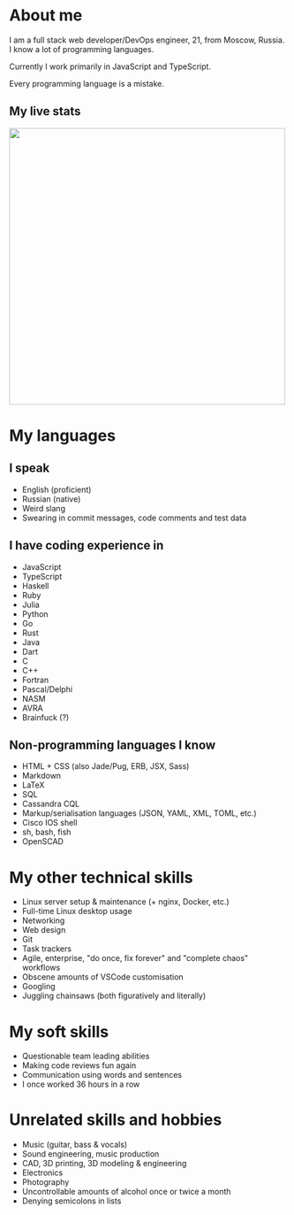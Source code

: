# About me
I am a full stack web developer/DevOps engineer, 21, from Moscow, Russia. I know a lot of programming languages.

Currently I work primarily in JavaScript and TypeScript.

Every programming language is a mistake.

## My live stats

<img width=500 src="https://github-readme-stats-ashy-zeta-47.vercel.app/api?username=ipg0&show=reviews,prs_merged,prs_merged_percentage&hide=stars,issues&show_icons=true&hide_border=true&bg_color=30,4a1979,570d1a&text_color=c990ff&icon_color=c990ff&title_color=ffffff" />

<!-- <img width=500 src="https://github-readme-stats-ashy-zeta-47.vercel.app/api/wakatime?username=ipg0&hide_border=true&bg_color=30,4a1979,570d1a&text_color=c990ff&icon_color=c990ff&title_color=ffffff&layout=compact&v=2" /> -->


# My languages
## I speak
- English (proficient)
- Russian (native)
- Weird slang
- Swearing in commit messages, code comments and test data

## I have coding experience in
- JavaScript
- TypeScript
- Haskell
- Ruby
- Julia
- Python
- Go
- Rust
- Java
- Dart
- C
- C++
- Fortran
- Pascal/Delphi
- NASM
- AVRA
- Brainfuck (?)

## Non-programming languages I know
- HTML + CSS (also Jade/Pug, ERB, JSX, Sass)
- Markdown
- LaTeX
- SQL
- Cassandra CQL
- Markup/serialisation languages (JSON, YAML, XML, TOML, etc.)
- Cisco IOS shell
- sh, bash, fish
- OpenSCAD

# My other technical skills
- Linux server setup & maintenance (+ nginx, Docker, etc.)
- Full-time Linux desktop usage
- Networking
- Web design
- Git
- Task trackers
- Agile, enterprise, "do once, fix forever" and "complete chaos" workflows
- Obscene amounts of VSCode customisation
- Googling
- Juggling chainsaws (both figuratively and literally)

# My soft skills
- Questionable team leading abilities
- Making code reviews fun again
- Communication using words and sentences
- I once worked 36 hours in a row

# Unrelated skills and hobbies
- Music (guitar, bass & vocals)
- Sound engineering, music production
- CAD, 3D printing, 3D modeling & engineering
- Electronics
- Photography
- Uncontrollable amounts of alcohol once or twice a month
- Denying semicolons in lists
